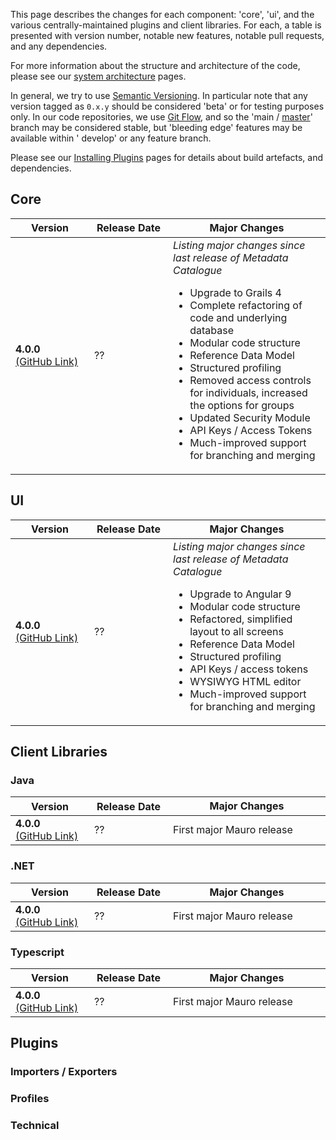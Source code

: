 This page describes the changes for each component: 'core', 'ui', and the various centrally-maintained plugins and client libraries. For each, a table
is presented with version number, notable new features, notable pull requests, and any dependencies.

For more information about the structure and architecture of the code, please see our [system architecture](/resources/architecture/) pages.

In general, we try to use [Semantic Versioning](https://semver.org). In particular note that any version tagged as `0.x.y` should be considered
'beta' or for testing purposes only. In our code repositories, we use [Git Flow](https://nvie.com/posts/a-successful-git-branching-model/), and so
the 'main / [master](https://github.com/github/renaming)' branch may be considered stable, but 'bleeding edge' features may be available within '
develop' or any feature branch.

Please see our [Installing Plugins](/installing/plugins) pages for details about build artefacts, and dependencies.

## Core

<table width="100%">
    <thead>
        <tr>
            <th width="25%"><b>Version</b></th>
            <th width="25%"><b>Release Date</b></th>
            <th width="50%"><b>Major Changes</b><img height="1px" width="500px"/></th>
        </tr>
    </thead>
    <tbody>
        <tr>
            <td><b>4.0.0</b><br/><a href="">(GitHub Link)</a></td>
            <td>??</td>
            <td>
                <em>Listing major changes since last release of Metadata Catalogue</em>
                <ul>
                    <li>Upgrade to Grails 4</li>
                    <li>Complete refactoring of code and underlying database</li>
                    <li>Modular code structure</li>
                    <li>Reference Data Model</li> 
                    <li>Structured profiling</li>
                    <li>Removed access controls for individuals, increased the options for groups</li>
                    <li>Updated Security Module</li>
                    <li>API Keys / Access Tokens</li>
                    <li>Much-improved support for branching and merging</li>
                </ul>
            </td>
        </tr>
    </tbody>
</table>

## UI

<table width="100%">
    <thead>
        <tr>
            <th width="25%"><b>Version</b></th>
            <th width="25%"><b>Release Date</b></th>
            <th width="50%"><b>Major Changes</b><img height="1px" width="500px"/></th>
        </tr>
    </thead>
    <tbody>
        <tr>
            <td><b>4.0.0</b><br/><a href="">(GitHub Link)</a></td>
            <td>??</td>
            <td>
                <em>Listing major changes since last release of Metadata Catalogue</em>
                <ul>
                    <li>Upgrade to Angular 9</li>
                    <li>Modular code structure</li>
                    <li>Refactored, simplified layout to all screens</li>
                    <li>Reference Data Model</li> 
                    <li>Structured profiling</li>
                    <li>API Keys / access tokens</li>
                    <li>WYSIWYG HTML editor</li>
                    <li>Much-improved support for branching and merging</li>
                </ul>
            </td>
        </tr>
    </tbody>
</table>

## Client Libraries

### Java
<table width="100%">
    <thead>
        <tr>
            <th width="25%"><b>Version</b></th>
            <th width="25%"><b>Release Date</b></th>
            <th width="50%"><b>Major Changes</b><img height="1px" width="500px"/></th>
        </tr>
    </thead>
    <tbody>
        <tr>
            <td><b>4.0.0</b><br/><a href="">(GitHub Link)</a></td>
            <td>??</td>
            <td>First major Mauro release</td>
        </tr>
    </tbody>
</table>

### .NET
<table width="100%">
    <thead>
        <tr>
            <th width="25%"><b>Version</b></th>
            <th width="25%"><b>Release Date</b></th>
            <th width="50%"><b>Major Changes</b><img height="1px" width="500px"/></th>
        </tr>
    </thead>
    <tbody>
        <tr>
            <td><b>4.0.0</b><br/><a href="">(GitHub Link)</a></td>
            <td>??</td>
            <td>First major Mauro release</td>
        </tr>
    </tbody>
</table>

### Typescript
<table width="100%">
    <thead>
        <tr>
            <th width="25%"><b>Version</b></th>
            <th width="25%"><b>Release Date</b></th>
            <th width="50%"><b>Major Changes</b><img height="1px" width="500px"/></th>
        </tr>
    </thead>
    <tbody>
        <tr>
            <td><b>4.0.0</b><br/><a href="">(GitHub Link)</a></td>
            <td>??</td>
            <td>First major Mauro release</td>
        </tr>
    </tbody>
</table>



## Plugins

### Importers / Exporters

### Profiles

### Technical


